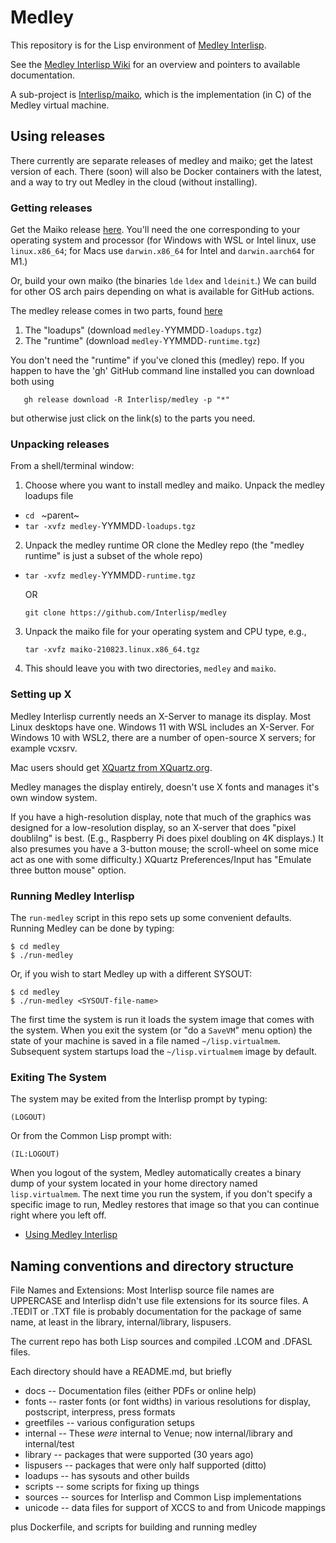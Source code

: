 # Medley 

This repository is for the Lisp environment of [Medley Interlisp](https://Interlisp.org).

See the [Medley Interlisp Wiki](https://github.com/Interlisp/medley/wiki/) for an overview and pointers to available documentation.

A sub-project is [Interlisp/maiko](https://github.com/Interlisp/maiko), which is the implementation (in C) of the Medley virtual machine.

## Using releases

There currently are separate releases of medley and maiko; get the latest version of each.
There (soon) will also be Docker containers with the latest, and a way to try out Medley in the cloud (without installing).


### Getting releases

Get the Maiko release [here](https://github.com/Interlisp/maiko/releases). You'll need the one corresponding to your operating system and processor (for Windows with WSL or Intel linux, use `linux.x86_64`; for Macs use `darwin.x86_64` for Intel and `darwin.aarch64` for M1.)

Or, build your own maiko (the binaries `lde` `ldex` and `ldeinit`.) We can build for other OS arch pairs depending on what is available for GitHub actions.

The medley release comes in two parts, found [here](https://github.com/Interlisp/medley/releases)
1. The "loadups" (download `medley-`YYMMDD`-loadups.tgz`)
2. The "runtime" (download `medley-`YYMMDD`-runtime.tgz`)

You don't need the "runtime" if you've cloned this (medley) repo.
If you happen to have the 'gh' GitHub command line installed you can download both using
```
   gh release download -R Interlisp/medley -p "*"
```
but otherwise just click on the link(s) to the parts you need.

### Unpacking releases

From a shell/terminal window:

1. Choose where you want to install medley and maiko.
Unpack the medley loadups file

*  `cd ` ~parent~
*  `tar -xvfz medley-`YYMMDD`-loadups.tgz`

2. Unpack the medley runtime OR clone the Medley repo
   (the "medley runtime" is just a subset of the whole repo)
   
* `tar -xvfz medley-`YYMMDD`-runtime.tgz` 

   OR
   ```
   git clone https://github.com/Interlisp/medley
   ```
   
3. Unpack the maiko file for your operating system and CPU type, e.g.,

   ```
   tar -xvfz maiko-210823.linux.x86_64.tgz
   ```

3. This should leave you with two directories, `medley` and `maiko`.

### Setting up X

Medley Interlisp currently needs an X-Server to manage its display. Most Linux desktops have one. Windows 11 with WSL includes an X-Server. For Windows 10 with WSL2, there are a number of open-source X servers; for example vcxsrv.

Mac users should get [XQuartz from XQuartz.org](https://xquartz.org/releases).

Medley manages the display entirely, doesn't use X fonts and manages it's own window system.

If you have a high-resolution display, note that much of the graphics was designed for a low-resolution display, so an X-server that does "pixel doublilng" is best. (E.g., Raspberry Pi does pixel doubling on 4K displays.) It also presumes you have a 3-button mouse; the scroll-wheel on some mice act as one with some difficulty.) XQuartz Preferences/Input has "Emulate three button mouse" option.

### Running Medley Interlisp

The `run-medley` script in this repo sets up some convenient defaults. Running Medley can be done by typing:
```
$ cd medley
$ ./run-medley
```

Or, if you wish to start Medley up with a different SYSOUT:

```
$ cd medley
$ ./run-medley <SYSOUT-file-name>
```
The first time the system is run it loads the system image that comes
with the system.  When you exit the system (or "do a `SaveVM`" menu
option) the state of your machine is saved in a file named
`~/lisp.virtualmem`.  Subsequent system startups load the
`~/lisp.virtualmem` image by default.

### Exiting The System

The system may be exited from the Interlisp prompt by typing:

```
(LOGOUT)
```

Or from the Common Lisp prompt with:
```
(IL:LOGOUT)
```
When you logout of the system, Medley automatically creates a binary
dump of your system located in your home directory named
`lisp.virtualmem`. The next time you run the system, if you don't
specify a specific image to run, Medley restores that image so that
you can continue right where you left off.

* [Using Medley Interlisp](https://github.com/Interlisp/medley/wiki/Using-Medley-Interlisp)


## Naming conventions and directory structure

File Names and Extensions: Most Interlisp source file names are
UPPERCASE and Interlisp didn't use file extensions for its source
files. A .TEDIT or .TXT file is probably documentation
for the package of same name, at least in the library,
internal/library, lispusers.





The current repo has both Lisp sources and compiled .LCOM and .DFASL
files.

Each directory should have a README.md, but briefly

- docs -- Documentation files (either PDFs or online help)
- fonts -- raster fonts (or font widths) in various resolutions for display, postscript, interpress, press formats
- greetfiles -- various configuration setups
- internal -- These _were_ internal to Venue; now internal/library and internal/test
- library  -- packages that were supported (30 years ago)
- lispusers -- packages that were only half supported (ditto)
- loadups   -- has sysouts and other builds
- scripts  -- some scripts for fixing up things
- sources   -- sources for Interlisp and Common Lisp implementations
- unicode  -- data files for support of XCCS to and from Unicode mappings

plus
   Dockerfile, and scripts for building and running medley

